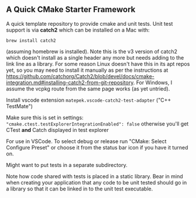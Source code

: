 ## A Quick CMake Starter Framework

A quick template repository to provide cmake and unit tests.
Unit test support is via **catch2** which can be installed on a Mac with:

`brew install catch2`

(assuming homebrew is installed). Note this is the v3 version of catch2 which doesn't install as a single header any more but needs adding to the link line as a library. For some reason Linux doesn't have this in its apt repos yet, so you may need to install it manually as per the instructions at https://github.com/catchorg/Catch2/blob/devel/docs/cmake-integration.md#installing-catch2-from-git-repository. For Windows, I assume the vcpkg route from the same page works (as yet untried).

Install vscode extension `matepek.vscode-catch2-test-adapter` ("C++ TestMate")

Make sure this is set in settings: `"cmake.ctest.testExplorerIntegrationEnabled": false` otherwise
you'll get CTest **and** Catch displayed in test explorer

For use in VSCode. To select debug or release run "CMake: Select Configure Preset" or choose it from the status bar icon if you have it turned on.

Might want to put tests in a separate subdirectory.

Note how code shared with tests is placed in a static library. Bear in mind when creating your application that any code to be unit tested should go in a library so that it can be linked in to the unit test executable.